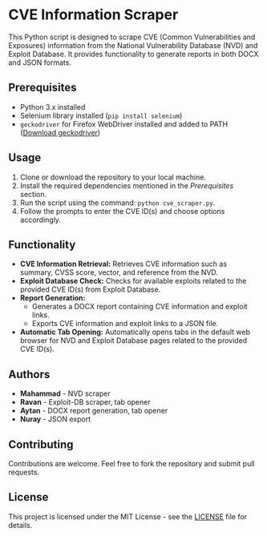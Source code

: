 # CVE Information Scraper

This Python script is designed to scrape CVE (Common Vulnerabilities and Exposures) information from the National Vulnerability Database (NVD) and Exploit Database. It provides functionality to generate reports in both DOCX and JSON formats.

## Prerequisites
- Python 3.x installed
- Selenium library installed (`pip install selenium`)
- `geckodriver` for Firefox WebDriver installed and added to PATH ([Download geckodriver](https://github.com/mozilla/geckodriver/releases))

## Usage
1. Clone or download the repository to your local machine.
2. Install the required dependencies mentioned in the *Prerequisites* section.
3. Run the script using the command: `python cve_scraper.py`.
4. Follow the prompts to enter the CVE ID(s) and choose options accordingly.

## Functionality
- **CVE Information Retrieval:** Retrieves CVE information such as summary, CVSS score, vector, and reference from the NVD.
- **Exploit Database Check:** Checks for available exploits related to the provided CVE ID(s) from Exploit Database.
- **Report Generation:**
  - Generates a DOCX report containing CVE information and exploit links.
  - Exports CVE information and exploit links to a JSON file.
- **Automatic Tab Opening:** Automatically opens tabs in the default web browser for NVD and Exploit Database pages related to the provided CVE ID(s).

## Authors
- **Mahammad** - NVD scraper
- **Ravan** - Exploit-DB scraper, tab opener
- **Aytan** - DOCX report generation, tab opener
- **Nuray** - JSON export

## Contributing
Contributions are welcome. Feel free to fork the repository and submit pull requests.

## License
This project is licensed under the MIT License - see the [LICENSE](LICENSE) file for details.
